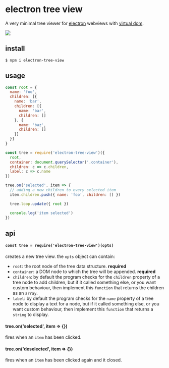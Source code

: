 # electron tree view
A very minimal tree viewer for [electron](http://electron.atom.io/) webviews with [virtual dom](https://github.com/Matt-Esch/virtual-dom).

![](https://media.giphy.com/media/3o6ozmXesqgxoS4n0A/giphy.gif)

## install
```
$ npm i electron-tree-view
```

## usage
``` js
const root = {
  name: 'foo',
  children: [{
    name: 'bar',
    children: [{
      name: 'bar',
      children: []
    }, {
      name: 'baz',
      children: []
    }]
  }]
}

const tree = require('electron-tree-view')({
  root,
  container: document.querySelector('.container'),
  children: c => c.children,
  label: c => c.name
})

tree.on('selected', item => {
  // adding a new children to every selected item
  item.children.push({ name: 'foo', children: [] })

  tree.loop.update({ root })

  console.log('item selected')
})
```

## api
#### `const tree = require('electron-tree-view')(opts)`
creates a new tree view. the `opts` object can contain:
- `root`: the root node of the tree data structure. **required**
- `container`: a DOM node to which the tree will be appended. **required**
- `children`: by default the program checks for the `children` property of a tree node to add children, but if it called something else, or you want custom behaviour, then implement this `function` that returns the children as an `array`.
- `label`: by default the program checks for the `name` property of a tree node to display a text for a node, but if it called something else, or you want custom behaviour, then implement this `function` that returns a `string` to display.

#### tree.on('selected', item => {})
fires when an `item` has been clicked.

#### tree.on('deselected', item => {})
fires when an `item` has been clicked again and it closed.
